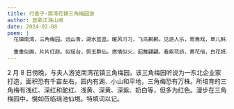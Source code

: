 ```yaml
---
title: 行香子·南湾花镇三角梅园游
author: 放歌江海山阙
date: 2024-02-08
poem: |
  花镇南湾，三角梅园。远山青，湖水蓝蓝。暖风习习，飞鸟鹣鹣。见游人乐，鸳鸯戏，草儿鲜。

  重重似画，片片红颜。似瑶台，佩玉群仙。燃情似火，起舞翩翩。看紫花娇，黄花俏，白花妍。
---
```


2 月 8 日傍晚，与夫人游览南湾花镇三角梅园。该三角梅园听说为一东北企业家打造，面积恐有千亩左右，园内有湖、小山和平地，三角梅恐有万株。所培育的三角梅有浅红、深红和酡红、浅黄、深黄、深紫、奶白等，但多为红色。漫步在三角梅园中，愰如莅临瑶池仙境。特填词以记。

